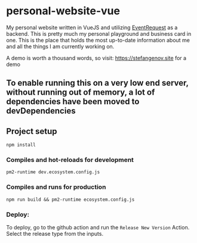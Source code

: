 # personal-website-vue
My personal website written in VueJS and utilizing [EventRequest](https://github.com/Michaelpalacce/EventRequest) as a backend.
This is pretty much my personal playground and business card in one. This is the place that holds the most up-to-date information about me
and all the things I am currently working on.

A demo is worth a thousand words, so visit: https://stefangenov.site for a demo

## To enable running this on a very low end server, without running out of memory, a lot of dependencies have been moved to devDependencies

## Project setup
```
npm install
```

### Compiles and hot-reloads for development
```
pm2-runtime dev.ecosystem.config.js
```

### Compiles and runs for production
```
npm run build && pm2-runtime ecosystem.config.js
```

### Deploy:

To deploy, go to the github action and run the `Release New Version` Action. Select the release type from the inputs. 
